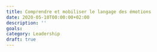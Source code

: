 ```yaml
---
title: Comprendre et mobiliser le langage des émotions
date: 2020-05-10T00:00:00+02:00
description: ''
goals:
category: Leadership
draft: true
---
```

